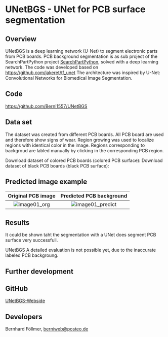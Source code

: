 # UNetBGS - UNet for PCB surface segmentation

## Overview

UNetBGS is a deep learning network (U-Net) to segment electronic parts from PCB boards.
PCB background segmentation is as sub project of the SearchPartPython project [SearchPartPython](SearchPartPython), solved with a deep learning network. 
The code was developed based on https://github.com/jakeret/tf_unet
The architecture was inspired by U-Net: Convolutional Networks for Biomedical Image Segmentation.

## Code
https://github.com/Berni1557/UNetBGS

## Data set

The dataset was created from different PCB boards. All PCB board are used and therefore show signs of wear.
Region growing was used to localize regions with identical color in the image.
Regions corresponding to backgroud are labled manually by clicking in the corresponding PCB region.

Download dataset of colored PCB boards (colored PCB surface): 
Download dataset of black PCB boards (black PCB surface): 

## Predicted image example

Original PCB image             |  Predicted PCB background
:-------------------------:|:-------------------------:
![image01_org](image01_org.PNG)  |  ![image01_predict](image01_predict.PNG)

## Results
It could be shown taht the segmentation with a UNet does segment PCB surface very successfull.

UNetBGS
A detailed evaluation is not possible yet, due to the inaccurate labeled PCB backgroung.

## Further development

## GitHub
[UNetBGS-Webside](http://www.bernifoellmer.com/wordpress/unetbgs/)

## Developers

Bernhard Föllmer, berniweb@posteo.de
